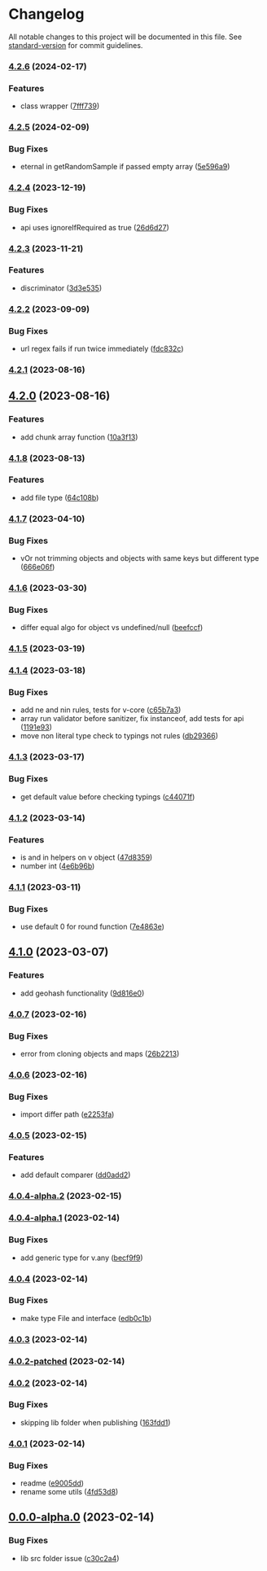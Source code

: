 # Changelog

All notable changes to this project will be documented in this file. See [standard-version](https://github.com/conventional-changelog/standard-version) for commit guidelines.

### [4.2.6](https://github.com/kevinand11/valleyed/compare/v4.2.5...v4.2.6) (2024-02-17)


### Features

* class wrapper ([7fff739](https://github.com/kevinand11/valleyed/commit/7fff7398d514871636c79c584e6533dfe23636b9))

### [4.2.5](https://github.com/kevinand11/valleyed/compare/v4.2.4...v4.2.5) (2024-02-09)


### Bug Fixes

* eternal in getRandomSample if passed empty array ([5e596a9](https://github.com/kevinand11/valleyed/commit/5e596a963e8886af08bfe60077506aeafe23c144))

### [4.2.4](https://github.com/kevinand11/valleyed/compare/v4.2.3...v4.2.4) (2023-12-19)


### Bug Fixes

* api uses ignoreIfRequired as true ([26d6d27](https://github.com/kevinand11/valleyed/commit/26d6d2702bfa29749ec472ed8056e311585a812e))

### [4.2.3](https://github.com/kevinand11/valleyed/compare/v4.2.2...v4.2.3) (2023-11-21)


### Features

* discriminator ([3d3e535](https://github.com/kevinand11/valleyed/commit/3d3e53590f53d05cc7c6f882d43c93e70949b058))

### [4.2.2](https://github.com/kevinand11/valleyed/compare/v4.2.1...v4.2.2) (2023-09-09)


### Bug Fixes

* url regex fails if run twice immediately ([fdc832c](https://github.com/kevinand11/valleyed/commit/fdc832c60c12a6be6da0711493367f15339f2f7d))

### [4.2.1](https://github.com/kevinand11/valleyed/compare/v4.2.0...v4.2.1) (2023-08-16)

## [4.2.0](https://github.com/kevinand11/valleyed/compare/v4.1.8...v4.2.0) (2023-08-16)


### Features

* add chunk array function ([10a3f13](https://github.com/kevinand11/valleyed/commit/10a3f13c3d395954d8bf28d83340fe528df15c5d))

### [4.1.8](https://github.com/kevinand11/valleyed/compare/v4.1.7...v4.1.8) (2023-08-13)


### Features

* add file type ([64c108b](https://github.com/kevinand11/valleyed/commit/64c108b3e7ac29c68e1243835ed8af0ef654193b))

### [4.1.7](https://github.com/kevinand11/valleyed/compare/v4.1.6...v4.1.7) (2023-04-10)


### Bug Fixes

* vOr not trimming objects and objects with same keys but different type ([666e06f](https://github.com/kevinand11/valleyed/commit/666e06f14c0715037099883a3c53e03235968702))

### [4.1.6](https://github.com/kevinand11/valleyed/compare/v4.1.5...v4.1.6) (2023-03-30)


### Bug Fixes

* differ equal algo for object vs undefined/null ([beefccf](https://github.com/kevinand11/valleyed/commit/beefccf7b4e5d9d1c3a3aca8e85fa7836546be32))

### [4.1.5](https://github.com/kevinand11/valleyed/compare/v4.1.4...v4.1.5) (2023-03-19)

### [4.1.4](https://github.com/kevinand11/valleyed/compare/v4.1.3...v4.1.4) (2023-03-18)


### Bug Fixes

* add ne and nin rules, tests for v-core ([c65b7a3](https://github.com/kevinand11/valleyed/commit/c65b7a3e4315a035d746233a6c55fb915e1a4d49))
* array run validator before sanitizer, fix instanceof, add tests for api ([1191e93](https://github.com/kevinand11/valleyed/commit/1191e938b497974e11ae2b8d2f9fc4af07a31406))
* move non literal type check to typings not rules ([db29366](https://github.com/kevinand11/valleyed/commit/db293662be00422629c19766b10d3adf34bcfa74))

### [4.1.3](https://github.com/kevinand11/valleyed/compare/v4.1.2...v4.1.3) (2023-03-17)


### Bug Fixes

* get default value before checking typings ([c44071f](https://github.com/kevinand11/valleyed/commit/c44071f1b7c84a080f28335587261474164dd435))

### [4.1.2](https://github.com/kevinand11/valleyed/compare/v4.1.1...v4.1.2) (2023-03-14)


### Features

* is and in helpers on v object ([47d8359](https://github.com/kevinand11/valleyed/commit/47d835946e2b160a9f83984427926794381e8a5e))
* number int ([4e6b96b](https://github.com/kevinand11/valleyed/commit/4e6b96b885c257b2c67ebe817b1672a3a92fad07))

### [4.1.1](https://github.com/kevinand11/valleyed/compare/v4.1.0...v4.1.1) (2023-03-11)


### Bug Fixes

* use default 0 for round function ([7e4863e](https://github.com/kevinand11/valleyed/commit/7e4863eb406ba07c678c92c7b8a63bd7ef7fc23f))

## [4.1.0](https://github.com/kevinand11/valleyed/compare/v4.0.7...v4.1.0) (2023-03-07)


### Features

* add geohash functionality ([9d816e0](https://github.com/kevinand11/valleyed/commit/9d816e04ff764ae17521e98edb479973e75d2ca6))

### [4.0.7](https://github.com/kevinand11/valleyed/compare/v4.0.6...v4.0.7) (2023-02-16)


### Bug Fixes

* error from cloning objects and maps ([26b2213](https://github.com/kevinand11/valleyed/commit/26b221393981d76e303a46254d4918c2f059b066))

### [4.0.6](https://github.com/kevinand11/valleyed/compare/v4.0.5...v4.0.6) (2023-02-16)


### Bug Fixes

* import differ path ([e2253fa](https://github.com/kevinand11/valleyed/commit/e2253fab964f2f75c8a3158b87fe35c44415830d))

### [4.0.5](https://github.com/kevinand11/valleyed/compare/v4.0.4-alpha.2...v4.0.5) (2023-02-15)


### Features

* add default comparer ([dd0add2](https://github.com/kevinand11/valleyed/commit/dd0add2703cad7984d7fbc21e44627796ec683c8))

### [4.0.4-alpha.2](https://github.com/kevinand11/valleyed/compare/v4.0.4-alpha.1...v4.0.4-alpha.2) (2023-02-15)

### [4.0.4-alpha.1](https://github.com/kevinand11/valleyed/compare/v4.0.4...v4.0.4-alpha.1) (2023-02-14)


### Bug Fixes

* add generic type for v.any ([becf9f9](https://github.com/kevinand11/valleyed/commit/becf9f94be7931a663a0db9b9c44369300edc7de))

### [4.0.4](https://github.com/kevinand11/valleyed/compare/v4.0.3...v4.0.4) (2023-02-14)


### Bug Fixes

* make type File and interface ([edb0c1b](https://github.com/kevinand11/valleyed/commit/edb0c1b5a38afec866f6e16fdfa47f69661d4c06))

### [4.0.3](https://github.com/kevinand11/valleyed/compare/v4.0.2-patched...v4.0.3) (2023-02-14)

### [4.0.2-patched](https://github.com/kevinand11/valleyed/compare/v4.0.2...v4.0.2-patched) (2023-02-14)

### [4.0.2](https://github.com/kevinand11/valleyed/compare/v4.0.1...v4.0.2) (2023-02-14)


### Bug Fixes

* skipping lib folder when publishing ([163fdd1](https://github.com/kevinand11/valleyed/commit/163fdd19a74e55313e88a86d040d69a6a1c9b72d))

### [4.0.1](https://github.com/kevinand11/valleyed/compare/v0.0.0-alpha.0...v4.0.1) (2023-02-14)


### Bug Fixes

* readme ([e9005dd](https://github.com/kevinand11/valleyed/commit/e9005dd985fde28c8bd3ad3723facf62ee6a3c38))
* rename some utils ([4fd53d8](https://github.com/kevinand11/valleyed/commit/4fd53d8e2fd32d6ec77fda29e3e0c064eb329021))

## [0.0.0-alpha.0](https://github.com/kevinand11/valleyed/compare/v4.0.0-alpha.0...v0.0.0-alpha.0) (2023-02-14)


### Bug Fixes

* lib src folder issue ([c30c2a4](https://github.com/kevinand11/valleyed/commit/c30c2a4a7eec944ad9f3ce1dc29f3614b991d548))
